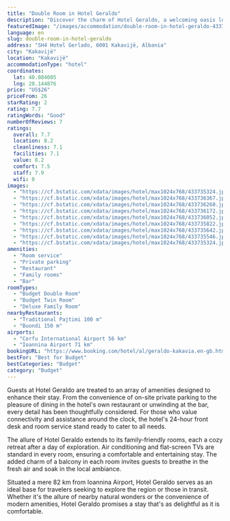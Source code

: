 ```yaml
---
title: "Double Room in Hotel Geraldo"
description: "Discover the charm of Hotel Geraldo, a welcoming oasis located in the heart of Kakavijë, just a stone's throw away from the serene Zaravina Lake."
featuredImage: "/images/accommodation/double-room-in-hotel-geraldo-433735324.jpg"
language: en
slug: double-room-in-hotel-geraldo
address: "SH4 Hotel Gerlado, 6001 Kakavijë, Albania"
city: "Kakavijë"
location: "Kakavijë"
accommodationType: "hotel"
coordinates:
  lat: 40.084005
  lng: 20.144876
price: "US$26"
priceFrom: 26
starRating: 2
rating: 7.7
ratingWords: "Good"
numberOfReviews: 7
ratings:
  overall: 7.7
  location: 8.2
  cleanliness: 7.1
  facilities: 7.1
  value: 8.2
  comfort: 7.5
  staff: 7.9
  wifi: 0
images:
  - "https://cf.bstatic.com/xdata/images/hotel/max1024x768/433735324.jpg?k=be5a5b631b1e80e2f1cd4a1b1c20991e55adaf6bf8aea6ed5c38909bc1e283c5&o=&hp=1"
  - "https://cf.bstatic.com/xdata/images/hotel/max1024x768/433736367.jpg?k=79aa63664d6760f57057bef79cdd7e3bc1a7839037d98f6dcf4c6f1c7e5c4299&o=&hp=1"
  - "https://cf.bstatic.com/xdata/images/hotel/max1024x768/433736260.jpg?k=d4a3cdb0c65c09fdc6ee8b272cdcbfaa7e6be5a5bf76cd8002d4922e051bc1c6&o=&hp=1"
  - "https://cf.bstatic.com/xdata/images/hotel/max1024x768/433736172.jpg?k=b9c9511b932e5c3591aa1570d8053fc8ddf7960425df469b843c04a72cd24756&o=&hp=1"
  - "https://cf.bstatic.com/xdata/images/hotel/max1024x768/433736052.jpg?k=ae6d1d67d35f1cf5439f605524ba27040e8e55a77eb09d9a93173337c903e084&o=&hp=1"
  - "https://cf.bstatic.com/xdata/images/hotel/max1024x768/433735822.jpg?k=20004c4399fcf987cbe6ea6c25ffad01da123c197769438922a441e36b84f597&o=&hp=1"
  - "https://cf.bstatic.com/xdata/images/hotel/max1024x768/433735642.jpg?k=15e15472bcd364b33915e4a64ec1cae40df0855a6d97814fc29c1a83f45d3878&o=&hp=1"
  - "https://cf.bstatic.com/xdata/images/hotel/max1024x768/433735546.jpg?k=566df170df2e8b31d81c3cab491a2d8735454fa8eb3b877bfe0a85b8a5f5e074&o=&hp=1"
  - "https://cf.bstatic.com/xdata/images/hotel/max1024x768/433735324.jpg?k=be5a5b631b1e80e2f1cd4a1b1c20991e55adaf6bf8aea6ed5c38909bc1e283c5&o=&hp=1"
amenities:
  - "Room service"
  - "Private parking"
  - "Restaurant"
  - "Family rooms"
  - "Bar"
roomTypes:
  - "Budget Double Room"
  - "Budget Twin Room"
  - "Deluxe Family Room"
nearbyRestaurants:
  - "Traditional Pajtimi 100 m"
  - "Buondi 150 m"
airports:
  - "Corfu International Airport 56 km"
  - "Ioannina Airport 71 km"
bookingURL: "https://www.booking.com/hotel/al/geraldo-kakavia.en-gb.html?aid=8035640"
bestFor: "Best for Budget"
bestCategories: "Budget"
category: "Budget"
---
```


Guests at Hotel Geraldo are treated to an array of amenities designed to enhance their stay. From the convenience of on-site private parking to the pleasure of dining in the hotel's own restaurant or unwinding at the bar, every detail has been thoughtfully considered. For those who value connectivity and assistance around the clock, the hotel's 24-hour front desk and room service stand ready to cater to all needs.

The allure of Hotel Geraldo extends to its family-friendly rooms, each a cozy retreat after a day of exploration. Air conditioning and flat-screen TVs are standard in every room, ensuring a comfortable and entertaining stay. The added charm of a balcony in each room invites guests to breathe in the fresh air and soak in the local ambiance.

Situated a mere 82 km from Ioannina Airport, Hotel Geraldo serves as an ideal base for travelers seeking to explore the region or those in transit. Whether it's the allure of nearby natural wonders or the convenience of modern amenities, Hotel Geraldo promises a stay that's as delightful as it is comfortable.